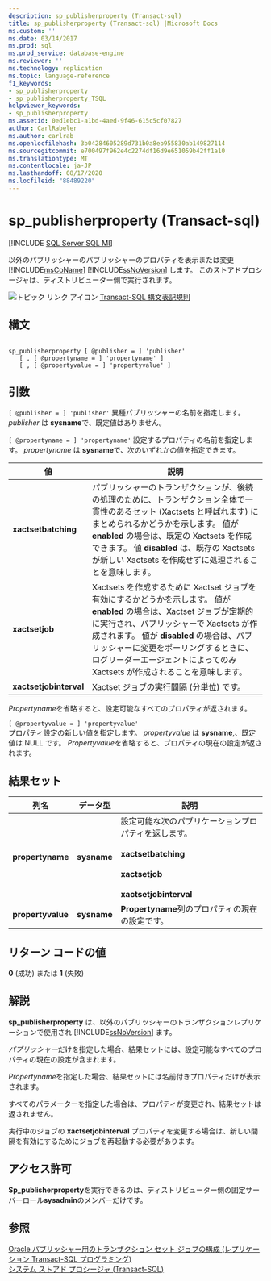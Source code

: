 ```yaml
---
description: sp_publisherproperty (Transact-sql)
title: sp_publisherproperty (Transact-sql) |Microsoft Docs
ms.custom: ''
ms.date: 03/14/2017
ms.prod: sql
ms.prod_service: database-engine
ms.reviewer: ''
ms.technology: replication
ms.topic: language-reference
f1_keywords:
- sp_publisherproperty
- sp_publisherproperty_TSQL
helpviewer_keywords:
- sp_publisherproperty
ms.assetid: 0ed1ebc1-a1bd-4aed-9f46-615c5cf07827
author: CarlRabeler
ms.author: carlrab
ms.openlocfilehash: 3b04284605289d731b0a8eb955830ab149827114
ms.sourcegitcommit: e700497f962e4c2274df16d9e651059b42ff1a10
ms.translationtype: MT
ms.contentlocale: ja-JP
ms.lasthandoff: 08/17/2020
ms.locfileid: "88489220"
---
```

# <a name="sp_publisherproperty-transact-sql"></a>sp_publisherproperty (Transact-sql)
[!INCLUDE [SQL Server SQL MI](../../includes/applies-to-version/sql-asdbmi.md)]

  以外のパブリッシャーのパブリッシャーのプロパティを表示または変更 [!INCLUDE[msCoName](../../includes/msconame-md.md)] [!INCLUDE[ssNoVersion](../../includes/ssnoversion-md.md)] します。 このストアドプロシージャは、ディストリビューター側で実行されます。  
  
 ![トピック リンク アイコン](../../database-engine/configure-windows/media/topic-link.gif "トピック リンク アイコン") [Transact-SQL 構文表記規則](../../t-sql/language-elements/transact-sql-syntax-conventions-transact-sql.md)  
  
## <a name="syntax"></a>構文  
  
```  
  
sp_publisherproperty [ @publisher = ] 'publisher'   
   [ , [ @propertyname = ] 'propertyname' ]   
   [ , [ @propertyvalue = ] 'propertyvalue' ]  
```  
  
## <a name="arguments"></a>引数  
`[ @publisher = ] 'publisher'` 異種パブリッシャーの名前を指定します。 *publisher* は **sysname**で、既定値はありません。  
  
`[ @propertyname = ] 'propertyname'` 設定するプロパティの名前を指定します。 *propertyname* は **sysname**で、次のいずれかの値を指定できます。  
  
|値|説明|  
|-----------|-----------------|  
|**xactsetbatching**|パブリッシャーのトランザクションが、後続の処理のために、トランザクション全体で一貫性のあるセット (Xactsets と呼ばれます) にまとめられるかどうかを示します。 値が **enabled** の場合は、既定の Xactsets を作成できます。 値 **disabled** は、既存の Xactsets が新しい Xactsets を作成せずに処理されることを意味します。|  
|**xactsetjob**|Xactsets を作成するために Xactset ジョブを有効にするかどうかを示します。 値が **enabled** の場合は、Xactset ジョブが定期的に実行され、パブリッシャーで Xactsets が作成されます。 値が **disabled** の場合は、パブリッシャーに変更をポーリングするときに、ログリーダーエージェントによってのみ Xactsets が作成されることを意味します。|  
|**xactsetjobinterval**|Xactset ジョブの実行間隔 (分単位) です。|  
  
 *Propertyname*を省略すると、設定可能なすべてのプロパティが返されます。  
  
 `[ @propertyvalue = ] 'propertyvalue'`  
 プロパティ設定の新しい値を指定します。 *propertyvalue* は **sysname**,、既定値は NULL です。 *Propertyvalue*を省略すると、プロパティの現在の設定が返されます。  
  
## <a name="result-sets"></a>結果セット  
  
|列名|データ型|説明|  
|-----------------|---------------|-----------------|  
|**propertyname**|**sysname**|設定可能な次のパブリケーションプロパティを返します。<br /><br /> **xactsetbatching**<br /><br /> **xactsetjob**<br /><br /> **xactsetjobinterval**|  
|**propertyvalue**|**sysname**|**Propertyname**列のプロパティの現在の設定です。|  
  
## <a name="return-code-values"></a>リターン コードの値  
 **0** (成功) または **1** (失敗)  
  
## <a name="remarks"></a>解説  
 **sp_publisherproperty** は、以外のパブリッシャーのトランザクションレプリケーションで使用され [!INCLUDE[ssNoVersion](../../includes/ssnoversion-md.md)] ます。  
  
 *パブリッシャー*だけを指定した場合、結果セットには、設定可能なすべてのプロパティの現在の設定が含まれます。  
  
 *Propertyname*を指定した場合、結果セットには名前付きプロパティだけが表示されます。  
  
 すべてのパラメーターを指定した場合は、プロパティが変更され、結果セットは返されません。  
  
 実行中のジョブの **xactsetjobinterval** プロパティを変更する場合は、新しい間隔を有効にするためにジョブを再起動する必要があります。  
  
## <a name="permissions"></a>アクセス許可  
 **Sp_publisherproperty**を実行できるのは、ディストリビューター側の固定サーバーロール**sysadmin**のメンバーだけです。  
  
## <a name="see-also"></a>参照  
 [Oracle パブリッシャー用のトランザクション セット ジョブの構成 &#40;レプリケーション Transact-SQL プログラミング&#41;](../../relational-databases/replication/administration/configure-the-transaction-set-job-for-an-oracle-publisher.md)   
 [システム ストアド プロシージャ &#40;Transact-SQL&#41;](../../relational-databases/system-stored-procedures/system-stored-procedures-transact-sql.md)  
  
  
